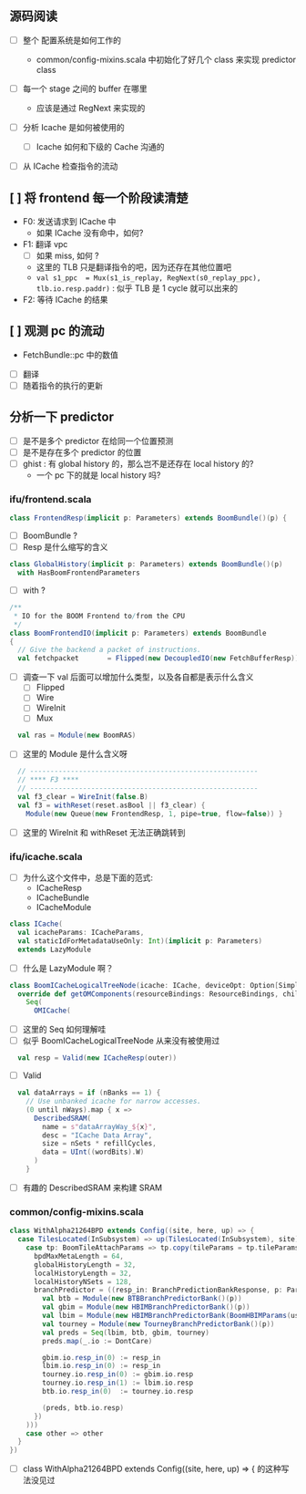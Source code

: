## 源码阅读

- [ ] 整个 配置系统是如何工作的
  - common/config-mixins.scala 中初始化了好几个 class 来实现 predictor class

- [ ] 每一个 stage 之间的 buffer 在哪里
  - 应该是通过 RegNext 来实现的
- [ ] 分析 Icache 是如何被使用的
  - [ ] Icache 如何和下级的 Cache 沟通的
- [ ] 从 ICache 检查指令的流动

## [ ] 将 frontend 每一个阶段读清楚
- F0: 发送请求到 ICache 中
  - 如果 ICache 没有命中，如何?
- F1: 翻译 vpc
  - [ ] 如果 miss, 如何 ?
  - 这里的 TLB 只是翻译指令的吧，因为还存在其他位置吧
  - `val s1_ppc  = Mux(s1_is_replay, RegNext(s0_replay_ppc), tlb.io.resp.paddr)` : 似乎 TLB 是 1 cycle 就可以出来的
- F2: 等待 ICache 的结果

## [ ] 观测 pc 的流动
- FetchBundle::pc 中的数值
- [ ] 翻译
- [ ] 随着指令的执行的更新

## 分析一下 predictor
- [ ] 是不是多个 predictor 在给同一个位置预测
- [ ] 是不是存在多个 predictor 的位置
- [ ] ghist : 有 global history 的，那么岂不是还存在 local history 的?
  - 一个 pc 下的就是 local history 吗?

###  ifu/frontend.scala
```scala
class FrontendResp(implicit p: Parameters) extends BoomBundle()(p) {
```
- [ ] BoomBundle ?
- [ ] Resp 是什么缩写的含义

```scala
class GlobalHistory(implicit p: Parameters) extends BoomBundle()(p)
  with HasBoomFrontendParameters
```
- [ ] with ?

```scala
/**
 * IO for the BOOM Frontend to/from the CPU
 */
class BoomFrontendIO(implicit p: Parameters) extends BoomBundle
{
  // Give the backend a packet of instructions.
  val fetchpacket       = Flipped(new DecoupledIO(new FetchBufferResp))
```
- [ ] 调查一下 val 后面可以增加什么类型，以及各自都是表示什么含义
  - [ ] Flipped
  - [ ] Wire
  - [ ] WireInit
  - [ ] Mux

```scala
  val ras = Module(new BoomRAS)
```
- [ ] 这里的 Module 是什么含义呀

```scala
  // --------------------------------------------------------
  // **** F3 ****
  // --------------------------------------------------------
  val f3_clear = WireInit(false.B)
  val f3 = withReset(reset.asBool || f3_clear) {
    Module(new Queue(new FrontendResp, 1, pipe=true, flow=false)) }
```
- [ ] 这里的 WireInit 和 withReset 无法正确跳转到

### ifu/icache.scala
- [ ] 为什么这个文件中，总是下面的范式:
  - ICacheResp
  - ICacheBundle
  - ICacheModule

```scala
class ICache(
  val icacheParams: ICacheParams,
  val staticIdForMetadataUseOnly: Int)(implicit p: Parameters)
  extends LazyModule
```
- [ ] 什么是 LazyModule 啊？

```scala
class BoomICacheLogicalTreeNode(icache: ICache, deviceOpt: Option[SimpleDevice], params: ICacheParams) extends LogicalTreeNode(() => deviceOpt) {
  override def getOMComponents(resourceBindings: ResourceBindings, children: Seq[OMComponent] = Nil): Seq[OMComponent] = {
    Seq(
      OMICache(
```
- [ ] 这里的 Seq 如何理解哇
- [ ] 似乎 BoomICacheLogicalTreeNode 从来没有被使用过

```scala
  val resp = Valid(new ICacheResp(outer))
```
- [ ] Valid

```scala
  val dataArrays = if (nBanks == 1) {
    // Use unbanked icache for narrow accesses.
    (0 until nWays).map { x =>
      DescribedSRAM(
        name = s"dataArrayWay_${x}",
        desc = "ICache Data Array",
        size = nSets * refillCycles,
        data = UInt((wordBits).W)
      )
    }
```
- [ ] 有趣的 DescribedSRAM 来构建 SRAM

### common/config-mixins.scala
```scala
class WithAlpha21264BPD extends Config((site, here, up) => {
  case TilesLocated(InSubsystem) => up(TilesLocated(InSubsystem), site) map {
    case tp: BoomTileAttachParams => tp.copy(tileParams = tp.tileParams.copy(core = tp.tileParams.core.copy(
      bpdMaxMetaLength = 64,
      globalHistoryLength = 32,
      localHistoryLength = 32,
      localHistoryNSets = 128,
      branchPredictor = ((resp_in: BranchPredictionBankResponse, p: Parameters) => {
        val btb = Module(new BTBBranchPredictorBank()(p))
        val gbim = Module(new HBIMBranchPredictorBank()(p))
        val lbim = Module(new HBIMBranchPredictorBank(BoomHBIMParams(useLocal=true))(p))
        val tourney = Module(new TourneyBranchPredictorBank()(p))
        val preds = Seq(lbim, btb, gbim, tourney)
        preds.map(_.io := DontCare)

        gbim.io.resp_in(0) := resp_in
        lbim.io.resp_in(0) := resp_in
        tourney.io.resp_in(0) := gbim.io.resp
        tourney.io.resp_in(1) := lbim.io.resp
        btb.io.resp_in(0)  := tourney.io.resp

        (preds, btb.io.resp)
      })
    )))
    case other => other
  }
})
```

- [ ] class WithAlpha21264BPD extends Config((site, here, up) => { 的这种写法没见过
